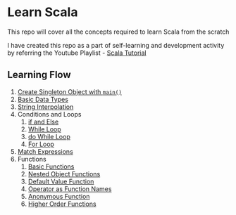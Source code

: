 # Learn Scala

This repo will cover all the concepts required to learn Scala from the scratch

I have created this repo as a part of self-learning and development activity by referring the Youtube Playlist - [Scala Tutorial](https://www.youtube.com/playlist?list=PLS1QulWo1RIagob5D6kMIAvu7DQC5VTh3)

## Learning Flow
1. [Create Singleton Object with `main()`](https://github.com/kunalashar25/learn-scala/blob/main/src/main/scala/Object/HelloWorld.scala)
2. [Basic Data Types](https://github.com/kunalashar25/learn-scala/blob/main/src/main/scala/DataTypes/DataTypesVariables.scala)
3. [String Interpolation](https://github.com/kunalashar25/learn-scala/blob/main/src/main/scala/Strings/StringInterpolation.scala)
4. Conditions and Loops
    1. [if and Else](https://github.com/kunalashar25/learn-scala/blob/main/src/main/scala/ConditionsAndLoops/IfElse.scala)
    2. [While Loop](https://github.com/kunalashar25/learn-scala/blob/main/src/main/scala/ConditionsAndLoops/WhileLoop.scala)
    3. [do While Loop](https://github.com/kunalashar25/learn-scala/blob/main/src/main/scala/ConditionsAndLoops/doWhileLoop.scala)
    4. [For Loop](https://github.com/kunalashar25/learn-scala/blob/main/src/main/scala/ConditionsAndLoops/ForLoop.scala)
5. [Match Expressions](https://github.com/kunalashar25/learn-scala/blob/main/src/main/scala/Expressions/MatchExpressions.scala)
6. Functions
    1. [Basic Functions](https://github.com/kunalashar25/learn-scala/blob/main/src/main/scala/Functions/BasicFunctions.scala)
    2. [Nested Object Functions](https://github.com/kunalashar25/learn-scala/blob/main/src/main/scala/Functions/NestedObjectFunctions.scala)
    3. [Default Value Function](https://github.com/kunalashar25/learn-scala/blob/main/src/main/scala/Functions/DefaultValueFunction.scala)
    4. [Operator as Function Names](https://github.com/kunalashar25/learn-scala/blob/main/src/main/scala/Functions/OperatorAsFunctionNames.scala)
    5. [Anonymous Function](https://github.com/kunalashar25/learn-scala/blob/main/src/main/scala/Functions/AnonymousFunctions.scala)
    6. [Higher Order Functions](https://github.com/kunalashar25/learn-scala/blob/main/src/main/scala/Functions/HigherOrderFunctions.scala)